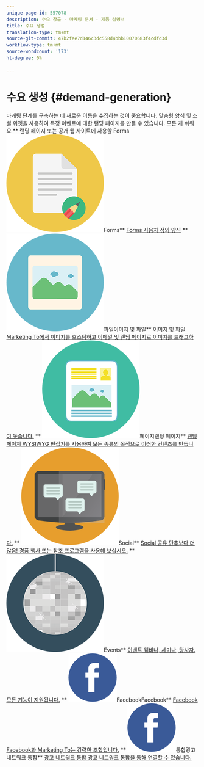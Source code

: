 ```yaml
---
unique-page-id: 557078
description: 수요 창출 - 마케팅 문서 - 제품 설명서
title: 수요 생성
translation-type: tm+mt
source-git-commit: 47b2fee7d146c3dc558d4bbb10070683f4cdfd3d
workflow-type: tm+mt
source-wordcount: '173'
ht-degree: 0%

---
```



# 수요 생성 {#demand-generation}

마케팅 단계를 구축하는 데 새로운 이름을 수집하는 것이 중요합니다. 맞춤형 양식 및 소셜 위젯을 사용하여 특정 이벤트에 대한 랜딩 페이지를 만들 수 있습니다. 모든 게 쉬워요
** 랜딩 페이지 또는 공개 웹 사이트에 사용할 Forms ![](assets/documents-bookmarks-16.png)Forms** [Forms 사용자 정의 양식](https://docs.marketo.com/display/DOCS/Forms)     **  ![이미지 및 ](assets/graphic-design-tools-06.png)파일이미지 및 파일**  [이미지 및 파일 Marketing To에서 이미지를 호스팅하고 이메일 및 랜딩 페이지로 이미지를 드래그하여 놓습니다.](https://docs.marketo.com/display/DOCS/Images+and+Files)     **  ![랜딩 ](assets/office-artboard-80.png)페이지랜딩 페이지**  [랜딩 페이지 WYSIWYG 편집기를 사용하여 모든 종류의 목적으로 이러한 컨텐츠를 만듭니다.](https://docs.marketo.com/pages/viewpage.action?pageId=2359689)     **  ![](assets/chat-messages-18.png)Social**  [Social 공유 단추보다 더 많음! 경품 행사 또는 참조 프로그램을 사용해 보십시오.](https://docs.marketo.com/display/DOCS/Social)     **  ![](assets/party-10.png)Events**  [이벤트 웨비나, 세미나, 당사자. 모든 기능이 지원됩니다.](https://docs.marketo.com/pages/viewpage.action?pageId=2949755)     **  ![](assets/facebook-icon.png)FacebookFacebook**  [Facebook Facebook과 Marketing To는 강력한 조합입니다.](https://docs.marketo.com/display/DOCS/Facebook)     **  ![광고 네트워크 ](assets/facebook-icon.png)통합광고 네트워크 통합**  [광고 네트워크 통합 광고 네트워크 통합을 통해 연결할 수 있습니다.](https://docs.marketo.com/display/DOCS/Ad+Network+Integrations)